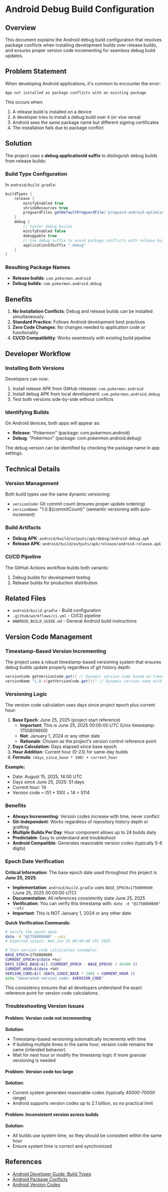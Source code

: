 # Android Debug Build Configuration

## Overview

This document explains the Android debug build configuration that resolves package conflicts when installing development builds over release builds, and ensures proper version code incrementing for seamless debug build updates.

## Problem Statement

When developing Android applications, it's common to encounter the error:
```
App not installed as package conflicts with an existing package
```

This occurs when:
1. A release build is installed on a device
2. A developer tries to install a debug build over it (or vice versa)
3. Android sees the same package name but different signing certificates
4. The installation fails due to package conflict

## Solution

The project uses a **debug applicationId suffix** to distinguish debug builds from release builds:

### Build Type Configuration

In `android/build.gradle`:

```gradle
buildTypes {
    release {
        minifyEnabled true
        shrinkResources true
        proguardFiles getDefaultProguardFile('proguard-android-optimize.txt'), 'proguard-rules.pro'
    }
    debug {
        // Faster debug builds
        minifyEnabled false
        debuggable true
        // Use debug suffix to avoid package conflicts with release builds
        applicationIdSuffix ".debug"
    }
}
```

### Resulting Package Names

- **Release builds**: `com.pokermon.android`
- **Debug builds**: `com.pokermon.android.debug`

## Benefits

1. **No Installation Conflicts**: Debug and release builds can be installed simultaneously
2. **Standard Practice**: Follows Android development best practices
3. **Zero Code Changes**: No changes needed to application code or functionality
4. **CI/CD Compatibility**: Works seamlessly with existing build pipeline

## Developer Workflow

### Installing Both Versions

Developers can now:
1. Install release APK from GitHub releases: `com.pokermon.android`
2. Install debug APK from local development: `com.pokermon.android.debug`
3. Test both versions side-by-side without conflicts

### Identifying Builds

On Android devices, both apps will appear as:
- **Release**: "Pokermon" (package: com.pokermon.android)
- **Debug**: "Pokermon" (package: com.pokermon.android.debug)

The debug version can be identified by checking the package name in app settings.

## Technical Details

### Version Management

Both build types use the same dynamic versioning:
- `versionCode`: Git commit count (ensures proper update ordering)
- `versionName`: "1.0.${commitCount}" (semantic versioning with auto-increment)

### Build Artifacts

- **Debug APK**: `android/build/outputs/apk/debug/android-debug.apk`
- **Release APK**: `android/build/outputs/apk/release/android-release.apk`

### CI/CD Pipeline

The GitHub Actions workflow builds both variants:
1. Debug builds for development testing
2. Release builds for production distribution

## Related Files

- `android/build.gradle` - Build configuration
- `.github/workflows/ci.yml` - CI/CD pipeline
- `ANDROID_BUILD_GUIDE.md` - General Android build instructions

## Version Code Management

### Timestamp-Based Version Incrementing

The project uses a robust timestamp-based versioning system that ensures debug builds update properly regardless of git history depth:

```gradle
versionCode getVersionCode.get() // Dynamic version code based on timestamp
versionName "1.0.${getVersionCode.get()}" // Dynamic version name with timestamp-based version
```

### Versioning Logic

The version code calculation uses days since project epoch plus current hour:

1. **Base Epoch**: June 25, 2025 (project start reference)
   - **Important**: This is June 25, 2025 00:00:00 UTC (Unix timestamp: 1750809600)
   - **Not**: January 1, 2024 or any other date
   - **Rationale**: Chosen as the project's version control reference point
2. **Days Calculation**: Days elapsed since base epoch
3. **Hour Addition**: Current hour (0-23) for same-day builds
4. **Formula**: `(days_since_base * 100) + current_hour`

**Example:**
- Date: August 15, 2025, 14:00 UTC
- Days since June 25, 2025: 51 days
- Current hour: 14
- Version code = (51 * 100) + 14 = 5114

### Benefits

- **Always Incrementing**: Version codes increase with time, never conflict
- **Git-Independent**: Works regardless of repository history depth or grafting
- **Multiple Builds Per Day**: Hour component allows up to 24 builds daily
- **Predictable**: Easy to understand and troubleshoot
- **Android Compatible**: Generates reasonable version codes (typically 5-6 digits)

### Epoch Date Verification

**Critical Information**: The base epoch date used throughout this project is **June 25, 2025**.

- **Implementation**: `android/build.gradle` uses `BASE_EPOCH=1750809600` (June 25, 2025 00:00:00 UTC)
- **Documentation**: All references consistently state June 25, 2025
- **Verification**: You can verify this timestamp with: `date -d "@1750809600" --utc`
- **Important**: This is NOT January 1, 2024 or any other date

**Quick Verification Commands:**
```bash
# Verify the epoch date
date -d "@1750809600" --utc
# Expected output: Wed Jun 25 00:00:00 UTC 2025

# Test version code calculation (example)
BASE_EPOCH=1750809600
CURRENT_EPOCH=$(date +%s)
DAYS_SINCE_BASE=$(( (CURRENT_EPOCH - BASE_EPOCH) / 86400 ))
CURRENT_HOUR=$(date +%H)
VERSION_CODE=$(( (DAYS_SINCE_BASE * 100) + CURRENT_HOUR ))
echo "Generated version code: $VERSION_CODE"
```

This consistency ensures that all developers understand the exact reference point for version code calculations.

### Troubleshooting Version Issues

#### Problem: Version code not incrementing
**Solution**: 
- Timestamp-based versioning automatically increments with time
- If building multiple times in the same hour, version code remains the same (intended behavior)
- Wait for next hour or modify the timestamp logic if more granular versioning is needed

#### Problem: Version code too large
**Solution**: 
- Current system generates reasonable codes (typically 40000-70000 range)
- Android supports version codes up to 2.1 billion, so no practical limit

#### Problem: Inconsistent version across builds
**Solution**: 
- All builds use system time, so they should be consistent within the same hour
- Ensure system time is correct and synchronized

## References

- [Android Developer Guide: Build Types](https://developer.android.com/studio/build/build-variants#build-types)
- [Android Package Conflicts](https://developer.android.com/guide/topics/manifest/manifest-element#package)
- [Android Version Codes](https://developer.android.com/studio/publish/versioning#versioningsettings)